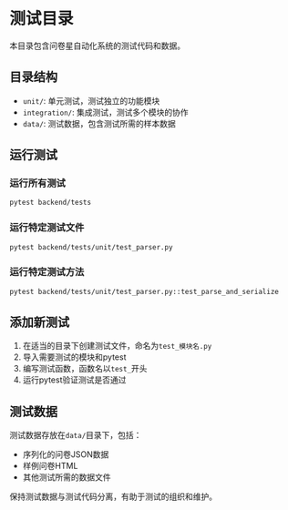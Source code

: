 # 测试目录

本目录包含问卷星自动化系统的测试代码和数据。

## 目录结构

- `unit/`: 单元测试，测试独立的功能模块
- `integration/`: 集成测试，测试多个模块的协作
- `data/`: 测试数据，包含测试所需的样本数据

## 运行测试

### 运行所有测试

```bash
pytest backend/tests
```

### 运行特定测试文件

```bash
pytest backend/tests/unit/test_parser.py
```

### 运行特定测试方法

```bash
pytest backend/tests/unit/test_parser.py::test_parse_and_serialize
```

## 添加新测试

1. 在适当的目录下创建测试文件，命名为`test_模块名.py`
2. 导入需要测试的模块和pytest
3. 编写测试函数，函数名以`test_`开头
4. 运行pytest验证测试是否通过

## 测试数据

测试数据存放在`data/`目录下，包括：
- 序列化的问卷JSON数据
- 样例问卷HTML
- 其他测试所需的数据文件

保持测试数据与测试代码分离，有助于测试的组织和维护。 
